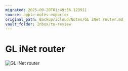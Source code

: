 ```yaml
---
migrated: 2025-09-20T01:49:36.123911
source: apple-notes-exporter
original_path: Backup/iCloud/Notes/GL iNet router.md
vault_folder: Inbox/to-review
---
```

# GL iNet router 
![GL iNet router](images/GL%20iNet%20router.jpeg)

